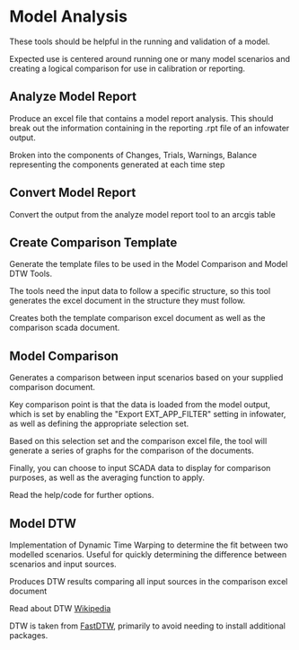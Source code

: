 # Model Analysis

These tools should be helpful in the running and validation of a model.

Expected use is centered around running one or many model scenarios and creating a logical comparison for use in calibration or reporting.

## Analyze Model Report

Produce an excel file that contains a model report analysis. This should break out the information containing in the reporting .rpt file of an infowater output.

Broken into the components of Changes, Trials, Warnings, Balance representing the components generated at each time step

## Convert Model Report

Convert the output from the analyze model report tool to an arcgis table

## Create Comparison Template

Generate the template files to be used in the Model Comparison and Model DTW Tools.

The tools need the input data to follow a specific structure, so this tool generates the excel document in the structure they must follow.

Creates both the template comparison excel document as well as the comparison scada document.

## Model Comparison

Generates a comparison between input scenarios based on your supplied comparison document. 

Key comparison point is that the data is loaded from the model output, which is set by enabling the "Export EXT_APP_FILTER" setting in infowater, as well as defining the appropriate selection set.

Based on this selection set and the comparison excel file, the tool will generate a series of graphs for the comparison of the documents.

Finally, you can choose to input SCADA data to display for comparison purposes, as well as the averaging function to apply. 

Read the help/code for further options.

## Model DTW

Implementation of Dynamic Time Warping to determine the fit between two modelled scenarios. Useful for quickly determining the difference between scenarios and input sources.

Produces DTW results comparing all input sources in the comparison excel document

Read about DTW [Wikipedia](https://en.wikipedia.org/wiki/Dynamic_time_warping)

DTW is taken from [FastDTW](https://github.com/slaypni/fastdtw/blob/master/fastdtw/fastdtw.py), primarily to avoid needing to install additional packages.


